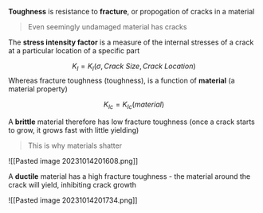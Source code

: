 **Toughness** is resistance to **fracture**, or propogation of cracks in a material

> Even seemingly undamaged material has cracks

The **stress intensity factor** is a measure of the internal stresses of a crack at a particular location of a specific part

$$
K_I = K_I(\sigma, Crack \ Size, Crack \ Location)
$$
Whereas fracture toughness (toughness), is a function of **material** (a material property)

$$
K_{Ic} = K_{Ic}(material)
$$

A **brittle** material therefore has low fracture toughness (once a crack starts to grow, it grows fast with little yielding)

> This is why materials shatter

![[Pasted image 20231014201608.png]]

A **ductile** material has a high fracture toughness - the material around the crack will yield, inhibiting crack growth

![[Pasted image 20231014201734.png]]



